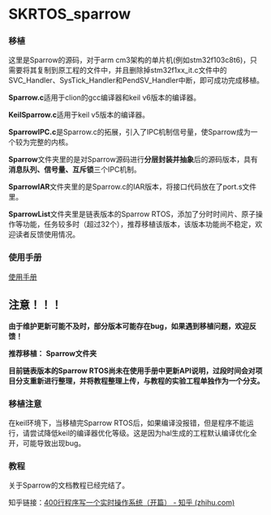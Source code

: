 # SKRTOS_sparrow


### 移植

这里是Sparrow的源码，对于arm cm3架构的单片机(例如stm32f103c8t6)，只需要将其复制到原工程的文件中，并且删除掉stm32f1xx_it.c文件中的SVC_Handler、SysTick_Handler和PendSV_Handler中断，即可成功完成移植。



**Sparrow.c**适用于clion的gcc编译器和keil v6版本的编译器。

**KeilSparrow.c**适用于keil v5版本的编译器。

**SparrowIPC.c**是Sparrow.c的拓展，引入了IPC机制信号量，使Sparrow成为一个较为完整的内核。

**Sparrow**文件夹里的是对Sparrow源码进行**分层封装并抽象**后的源码版本，具有**消息队列、信号量、互斥锁**三个IPC机制。

**SparrowIAR**文件夹里的是Sparrow.c的IAR版本，将接口代码放在了port.s文件里。

**SparrowList**文件夹里是链表版本的Sparrow RTOS，添加了分时时间片、原子操作等功能，任务较多时（超过32个），推荐移植该版本，该版本功能尚不稳定，欢迎读者反馈使用情况。

### 使用手册

[使用手册](USER_MANUAL.md)

## 注意！！！

**由于维护更新可能不及时，部分版本可能存在bug，如果遇到移植问题，欢迎反馈！**

**推荐移植：**  **Sparrow文件夹**

**目前链表版本的Sparrow RTOS尚未在使用手册中更新API说明，过段时间会对项目分支重新进行整理，并将教程整理上传，与教程的实验工程单独作为一个分支。**



### 移植注意

在keil环境下，当移植完Sparrow RTOS后，如果编译没报错，但是程序不能运行，请尝试降低keil的编译器优化等级。这是因为hal生成的工程默认编译优化全开，可能导致出现bug。



### 教程

关于Sparrow的文档教程已经完结了。

知乎链接：[400行程序写一个实时操作系统（开篇） - 知乎 (zhihu.com)](https://zhuanlan.zhihu.com/p/963319443)
